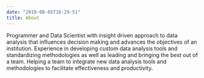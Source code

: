 ```yaml
---
date: "2019-08-05T16:29:51"
title: About
---
```


Programmer and Data Scientist with insight driven approach to data analysis that influences decision making and advances the objectives of an institution. Experience in developing custom data analysis tools and standardizing methodologies as well as leading and bringing the best out of a team. Helping a team to integrate new data analysis tools and methodologies to facilitate effectiveness and productivity.
